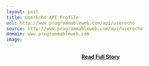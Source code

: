 ```yaml
---
layout: post
title: UserEcho API Profile
url: http://www.programmableweb.com/api/userecho
source: http://www.programmableweb.com/api/userecho
domain: www.programmableweb.com
image: 
---
```


<p></p>
<center><p><a href="http://www.programmableweb.com/api/userecho" style='padding:25px; font-sze:18px; font-weight: bold;'>Read Full Story</a></p></center>
